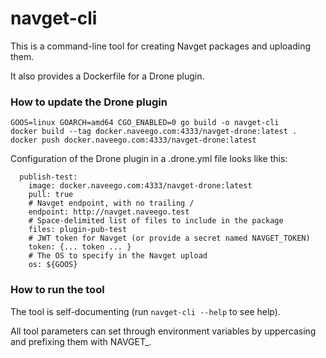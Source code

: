# navget-cli

This is a command-line tool for creating Navget packages and uploading them.

It also provides a Dockerfile for a Drone plugin.

### How to update the Drone plugin

```
GOOS=linux GOARCH=amd64 CGO_ENABLED=0 go build -o navget-cli
docker build --tag docker.naveego.com:4333/navget-drone:latest .
docker push docker.naveego.com:4333/navget-drone:latest
```

Configuration of the Drone plugin in a .drone.yml file looks like this:

```
  publish-test:
    image: docker.naveego.com:4333/navget-drone:latest
    pull: true
    # Navget endpoint, with no trailing /
    endpoint: http://navget.naveego.test
    # Space-delimited list of files to include in the package
    files: plugin-pub-test     
    # JWT token for Navget (or provide a secret named NAVGET_TOKEN)
    token: {... token ... }
    # The OS to specify in the Navget upload
    os: ${GOOS}

```

### How to run the tool

The tool is self-documenting (run `navget-cli --help` to see help).

All tool parameters can set through environment variables by uppercasing and prefixing them with NAVGET_.